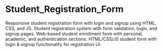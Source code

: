 # Student_Registration_Form
Responsive student registration form with login and signup using HTML, CSS, and JS. Student registration system with form validation, login, and signup pages.  Web-based student enrollment form with personal, academic, and authentication sections. HTML/CSS/JS student form with login &amp; signup functionality for registration UI.
